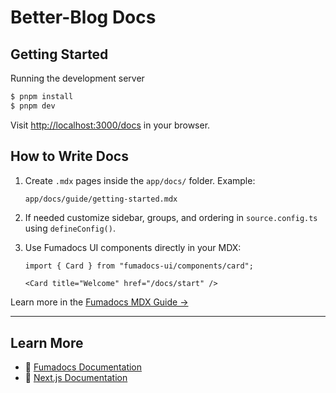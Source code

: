 
# Better-Blog Docs

## Getting Started

Running the development server

```bash
$ pnpm install
$ pnpm dev
```

Visit [http://localhost:3000/docs](http://localhost:3000/docs) in your browser.


## How to Write Docs

1. Create `.mdx` pages inside the `app/docs/` folder.
   Example:

   ```bash
   app/docs/guide/getting-started.mdx
   ```

2. If needed customize sidebar, groups, and ordering in `source.config.ts` using `defineConfig()`.

3. Use Fumadocs UI components directly in your MDX:

   ```mdx
   import { Card } from "fumadocs-ui/components/card";

   <Card title="Welcome" href="/docs/start" />
   ```

Learn more in the [Fumadocs MDX Guide →](https://fumadocs.dev/docs/mdx)

---

## Learn More

- 🔗 [Fumadocs Documentation](https://fumadocs.dev)
- 🔗 [Next.js Documentation](https://nextjs.org/docs)


